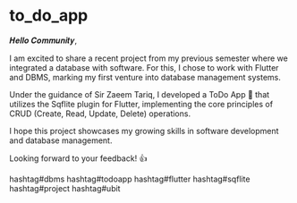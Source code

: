 # to_do_app
𝑯𝒆𝒍𝒍𝒐 𝑪𝒐𝒎𝒎𝒖𝒏𝒊𝒕𝒚,

I am excited to share a recent project from my previous semester where we integrated a database with software. For this, I chose to work with Flutter and DBMS, marking my first venture into database management systems.

Under the guidance of Sir Zaeem Tariq, I developed a ToDo App 📱 that utilizes the Sqflite plugin for Flutter, implementing the core principles of CRUD (Create, Read, Update, Delete) operations.

I hope this project showcases my growing skills in software development and database management.

Looking forward to your feedback! 👍

hashtag#dbms hashtag#todoapp hashtag#flutter hashtag#sqflite hashtag#project hashtag#ubit

